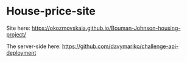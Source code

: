 # House-price-site

Site here: https://okozmovskaia.github.io/Bouman-Johnson-housing-project/

The server-side here: https://github.com/davymariko/challenge-api-deployment